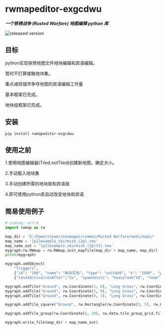 # rwmapeditor-exgcdwu
___一个铁锈战争 (Rusted Warfare) 地图编辑 python 库___

![released version](https://img.shields.io/pypi/v/rwmapeditor-exgcdwu.svg)

## 目标

python实现铁锈地图文件地块编辑和宾语编辑。

暂时不打算接触地块集。

重点减轻城市争夺地图的宾语编辑工作量

基本框架已完成。

地块组框架已完成。

## 安装

```console
pip install rwmapeditor-exgcdwu
```

## 使用之前

1.使用地图编辑器(Tiled,notTiled)创建新地图，确定大小。

2.手动载入地块集

3.手动创建所需的地块层和宾语层

4.即可使用python库自动改变地块和宾语

## 简易使用例子

```python
# coding: utf-8
import rwmap as rw

map_dir = 'D:/Game/steam/steamapps/common/Rusted Warfare/mods/maps/'
map_name = '[p2]example_skirmish_(2p).tmx'
map_name_out = '[p2]example_skirmish_(2p)(1).tmx'
mygraph:rw.RWmap = rw.RWmap.init_mapfile(map_dir + map_name, map_dir)
print(mygraph)

mygraph.addObject(
    "Triggers", 
    {"id": "100", "name": "刷兵实验", "type": "unitAdd", "x": "1500", "y":"1000", "width": "20", "height": "20"}, 
    {"resetActivationAfter":"5s", "spawnUnits": "heavyTank*10", "team" :"0", "warmup":"5s"})

mygraph.addTile("Ground", rw.Coordinate(1, 0), "Long Grass", rw.Coordinate(0, 0))
mygraph.addTile("Ground", rw.Coordinate(2, 0), "Long Grass", rw.Coordinate(0, 0))
mygraph.addTile("Ground", rw.Coordinate(0, 1), "Long Grass", rw.Coordinate(0, 0))

mygraph.addTile_square("Ground", rw.Rectangle(rw.Coordinate(5, 5), rw.Coordinate(10, 10)), "Deep Water", rw.Coordinate(0, 0))

mygraph.addTile_group(rw.Coordinate(5, 20), rw.data.tile_group_grid.fill_tile_group_one_ground_water_28_24)

mygraph.write_file(map_dir + map_name_out)

```



